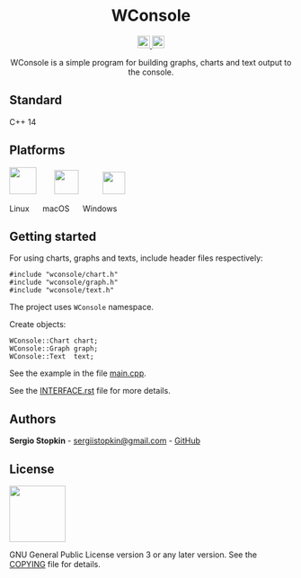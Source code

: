 <h1 align="center">
WConsole
</h1>

<p align="center">
<a href="https://travis-ci.org/SergioStopkin/WConsole">
<img height=22 src="https://travis-ci.org/SergioStopkin/WConsole.svg?branch=master">
</a>
<a href="https://ci.appveyor.com/project/SergioStopkin/wconsole">
<img height=22 src="https://ci.appveyor.com/api/projects/status/pq9440dgbvd003dj/branch/master?svg=true">
</a>
</p>

<p align="center">
WConsole is a simple program for building graphs, charts and text output to the console.
</p>

## Standard

C++ 14

## Platforms

<img height=48 src="https://upload.wikimedia.org/wikipedia/commons/3/3c/TuxFlat.svg"> &nbsp;&nbsp;&nbsp;&nbsp;&nbsp;&nbsp; <img height=43 src="https://upload.wikimedia.org/wikipedia/commons/d/df/Apple-Apple.svg"> &nbsp;&nbsp;&nbsp;&nbsp;&nbsp;&nbsp;&nbsp;&nbsp;&nbsp; <img height=40 src="https://upload.wikimedia.org/wikipedia/commons/thumb/5/5f/Windows_logo_-_2012.svg/1024px-Windows_logo_-_2012.svg.png">

Linux &nbsp;&nbsp;&nbsp;&nbsp; macOS &nbsp;&nbsp;&nbsp;&nbsp; Windows

## Getting started

For using charts, graphs and texts, include header files respectively:

```
#include "wconsole/chart.h"
#include "wconsole/graph.h"
#include "wconsole/text.h"
```
The project uses `WConsole` namespace.

Create objects:

```
WConsole::Chart chart;
WConsole::Graph graph;
WConsole::Text  text;
```

See the example in the file [main.cpp](main.cpp).

See the [INTERFACE.rst](INTERFACE.rst) file for more details.

## Authors

**Sergio Stopkin** - <sergiistopkin@gmail.com> -  [GitHub](https://github.com/SergioStopkin)

## License

<img src="https://upload.wikimedia.org/wikipedia/commons/9/93/GPLv3_Logo.svg" height=100></img>

GNU General Public License version 3 or any later version. See the [COPYING](COPYING) file for details.

